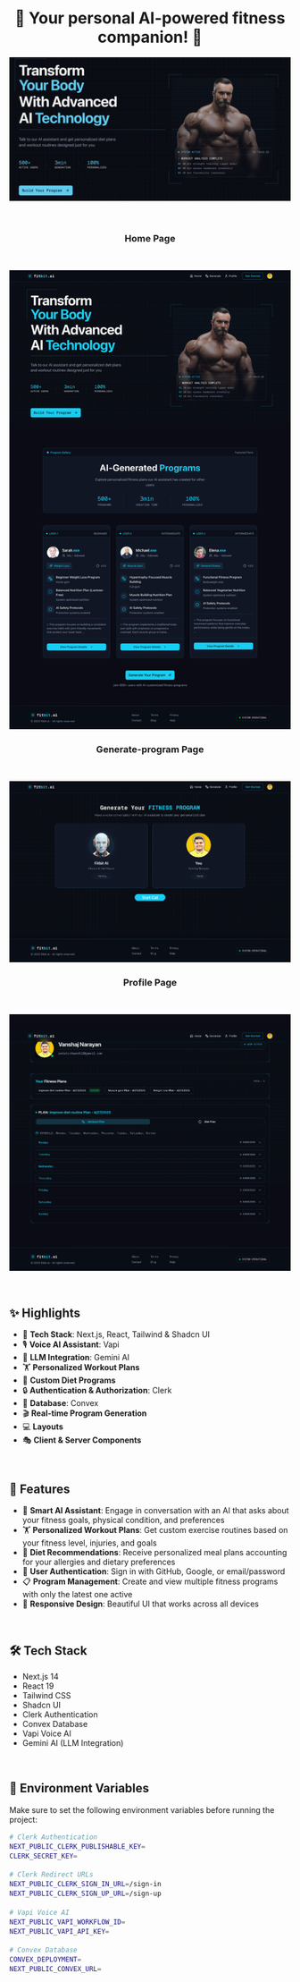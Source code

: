 <h1 align="center">💪 Your personal AI-powered fitness companion! 🤖</h1>


   ![image alt](/public/poster.png)

   <br>
    
  <h3 align="center">Home Page</h3> <br>
  
   ![image alt](/public/fitbit-ai.png)

   
  <h3 align="center">Generate-program Page</h3> <br>
  
   ![image alt](/public/generate_program.png)

   
  <h3 align="center">Profile Page</h3> <br>
  
   ![image alt](/public/profile_page.png)


   <br>

   ## ✨ Highlights

- 🚀 **Tech Stack**: Next.js, React, Tailwind & Shadcn UI
- 🎙️ **Voice AI Assistant**: Vapi
- 🧠 **LLM Integration**: Gemini AI
- 🏋️ **Personalized Workout Plans**
- 🥗 **Custom Diet Programs**
- 🔒 **Authentication & Authorization**: Clerk
- 💾 **Database**: Convex
- 🎬 **Real-time Program Generation**
- 💻 **Layouts**
- 🎭 **Client & Server Components**

<br>

## 🚀 Features

- 🤖 **Smart AI Assistant**: Engage in conversation with an AI that asks about your fitness goals, physical condition, and preferences
- 🏋️ **Personalized Workout Plans**: Get custom exercise routines based on your fitness level, injuries, and goals
- 🥗 **Diet Recommendations**: Receive personalized meal plans accounting for your allergies and dietary preferences
- 🔐 **User Authentication**: Sign in with GitHub, Google, or email/password
- 📋 **Program Management**: Create and view multiple fitness programs with only the latest one active
- 📱 **Responsive Design**: Beautiful UI that works across all devices


<br>

## 🛠️ Tech Stack

- Next.js 14
- React 19
- Tailwind CSS
- Shadcn UI
- Clerk Authentication
- Convex Database
- Vapi Voice AI
- Gemini AI (LLM Integration)

<br>


## 🔑 Environment Variables

Make sure to set the following environment variables before running the project:

```bash
# Clerk Authentication
NEXT_PUBLIC_CLERK_PUBLISHABLE_KEY=
CLERK_SECRET_KEY=

# Clerk Redirect URLs
NEXT_PUBLIC_CLERK_SIGN_IN_URL=/sign-in
NEXT_PUBLIC_CLERK_SIGN_UP_URL=/sign-up

# Vapi Voice AI
NEXT_PUBLIC_VAPI_WORKFLOW_ID=
NEXT_PUBLIC_VAPI_API_KEY=

# Convex Database
CONVEX_DEPLOYMENT=
NEXT_PUBLIC_CONVEX_URL=















